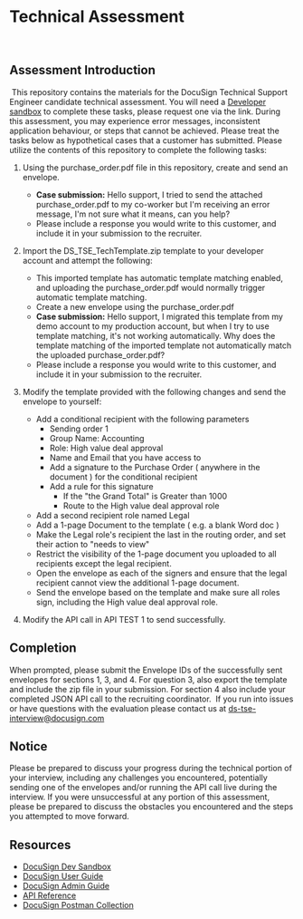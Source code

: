 # Technical Assessment
​
## Assessment Introduction
​
This repository contains the materials for the DocuSign Technical Support Engineer candidate technical assessment. You will need a [Developer sandbox](https://go.docusign.com/sandbox/productshot/) to complete these tasks, please request one via the link. During this assessment, you may experience error messages, inconsistent application behaviour, or steps that cannot be achieved. Please treat the tasks below as hypothetical cases that a customer has submitted. 
​
Please utilize the contents of this repository to complete the following tasks:
​
1. Using the purchase_order.pdf file in this repository, create and send an envelope.
     - **Case submission:** Hello support, I tried to send the attached purchase_order.pdf to my co-worker but I'm receiving an error message, I'm not sure what it means, can you help?
     - Please include a response you would write to this customer, and include it in your submission to the recruiter. 
2. Import the DS_TSE_TechTemplate.zip template to your developer account and attempt the following:
     - This imported template has automatic template matching enabled, and uploading the purchase_order.pdf would normally trigger automatic template matching.
     - Create a new envelope using the purchase_order.pdf
     - **Case submission:** Hello support, I migrated this template from my demo account to my production account, but when I try to use template matching, it's not working automatically. Why does the template matching of the imported template not automatically match the uploaded purchase_order.pdf?
     - Please include a response you would write to this customer, and include it in your submission to the recruiter.
3. Modify the template provided with the following changes and send the envelope to yourself:
    - Add a conditional recipient with the following parameters
        - Sending order 1
        - Group Name: Accounting
        - Role: High value deal approval
        - Name and Email that you have access to
        - Add a signature to the Purchase Order ( anywhere in the document ) for the conditional recipient
        - Add a rule for this signature
            - If the "the Grand Total" is Greater than 1000
            - Route to the High value deal approval role
    - Add a second recipient role named Legal
    - Add a 1-page Document to the template ( e.g. a blank Word doc )
    - Make the Legal role's recipient the last in the routing order, and set their action to "needs to view"
    - Restrict the visibility of the 1-page document you uploaded to all recipients except the legal recipient.
    - Open the envelope as each of the signers and ensure that the legal recipient cannot view the additional 1-page document.
    - Send the envelope based on the template and make sure all roles sign, including the High value deal approval role. 
		
4. Modify the API call in API TEST 1 to send successfully.
​
## Completion
When prompted, please submit the Envelope IDs of the successfully sent envelopes for sections 1, 3, and 4. For question 3, also export the template and include the zip file in your submission.  For section 4 also include your completed JSON API call to the recruiting coordinator.
​
If you run into issues or have questions with the evaluation please contact us at [ds-tse-interview@docusign.com](mailto:ds-tse-interview@docusign.com)
​
## Notice
Please be prepared to discuss your progress during the technical portion of your interview, including any challenges you encountered, potentially sending one of the envelopes and/or running the API call live during the interview. If you were unsuccessful at any portion of this assessment, please be prepared to discuss the obstacles you encountered and the steps you attempted to move forward.
​
​
## Resources
- [DocuSign Dev Sandbox](https://go.docusign.com/sandbox/productshot/)
- [DocuSign User Guide](https://support.docusign.com/en/guides/ndse-user-guide)
- [DocuSign Admin Guide](https://support.docusign.com/en/guides/ndse-admin-guide)
- [API Reference](https://developers.docusign.com/docs/esign-rest-api/reference/)
- [DocuSign Postman Collection](https://www.docusign.com/blog/dsdev-please-mr-postman)
​
